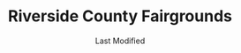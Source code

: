 ---
layout: location-page
date: Last Modified
description: "Local COVID-19 testing is available at Riverside County Fairgrounds in Indio, California, USA."
permalink: "locations/california/indio/riverside-county-fairgrounds/"
tags:
  - locations
  - california
title: Riverside County Fairgrounds
uniqueName: riverside-county-fairgrounds
state: California
stateAbbr: CA
hood: "Indio"
address: "46517 Arabia St"
city: "Indio"
zip: "92201"
zipsNearby: "92536 92305 92539 92220 92223 92314 92386 92315 92004 92318 92230 92282 92320 92233 92234 92235 92236 91916 92239 92240 92241 92025 92026 92027 92030 92333 92339 92543 92544 92545 92546 92346 92548 92549 92201 92202 92203 92252 92036 92247 92248 92253 92254 92359 92551 92552 92553 92554 92555 92556 92557 92256 92561 91948 92563 92564 92257 92258 92567 92210 92211 92255 92260 92261 92262 92263 92264 92060 92059 92061 92571 92572 92599 92268 92065 92270 92373 92374 92375 92518 92341 92382 92581 92582 92583 92070 92584 92585 92586 92587 92589 92590 92591 92592 92593 92274 92275 92276 92277 92278 92082 92066 92086 92281 92595 92596 92399 92284 92285 92286 92292" 
mapUrl: "http://maps.apple.com/?q=Riverside+County+Fairgrounds&address=46517+Arabia+St,Indio,California,92201"
locationType: Drive-thru
phone: "800-945-6171"
website: "undefined"
onlineBooking: undefined
closed: undefined
closedUpdate: May 23rd, 2020
notes: "Must have fever and other symptoms. By appointment only."
days: Tu-Sat
hours: 9AM-3PM
ctaMessage: Call 800-945-6171
ctaUrl: "tel:800-945-6171"
---